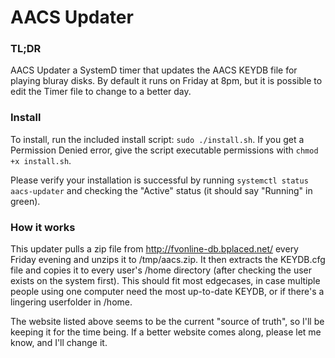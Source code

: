 # AACS Updater

### TL;DR
AACS Updater a SystemD timer that updates the AACS KEYDB file for playing bluray disks. By default it runs on Friday at 8pm, but it is possible to edit the Timer file to change to a better day.


### Install

To install, run the included install script: `sudo ./install.sh`. If you get a Permission Denied error, give the script executable permissions with `chmod +x install.sh`.

Please verify your installation is successful by running `systemctl status aacs-updater` and checking the "Active" status (it should say "Running" in green).

### How it works

This updater pulls a zip file from http://fvonline-db.bplaced.net/ every Friday evening and unzips it to /tmp/aacs.zip. It then extracts the KEYDB.cfg file and copies it to every user's /home directory (after checking the user exists on the system first). This should fit most edgecases, in case multiple people using one computer need the most up-to-date KEYDB, or if there's a lingering userfolder in /home.

The website listed above seems to be the current "source of truth", so I'll be keeping it for the time being. If a better website comes along, please let me know, and I'll change it.
